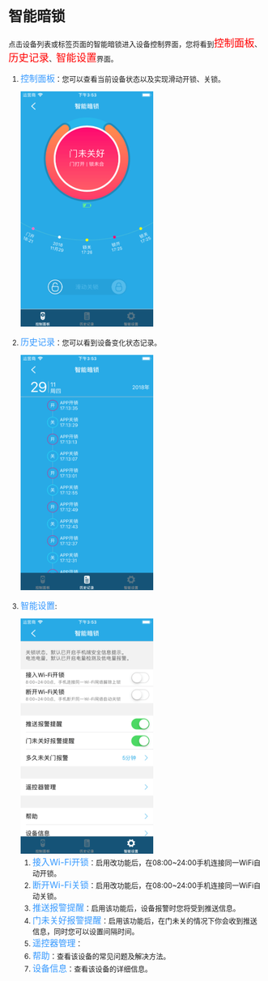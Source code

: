 # 智能暗锁

点击设备列表或标签页面的智能暗锁进入设备控制界面，您将看到<font style='color:#ff0000;font-size:20px'>控制面板</font>、<font style='color:#ff0000;font-size:20px'>历史记录</font>、<font style='color:#ff0000;font-size:20px'>智能设置</font>界面。

1. <font style='color:#3699ff;font-size:17px'>控制面板</font>：您可以查看当前设备状态以及实现滑动开锁、关锁。

	<img src="../images/MacBee/智能暗锁/控制界面.png" width = "262" height = "465">
	
2. <font style='color:#3699ff;font-size:17px'>历史记录</font>：您可以看到设备变化状态记录。

	<img src="../images/MacBee/智能暗锁/历史记录.png" width = "262" height = "465">
	
3. <font style='color:#3699ff;font-size:17px'>智能设置</font>:

	<img src="../images/MacBee/智能暗锁/设置.png" width = "262" height = "465">

	1. <font style='color:#3699ff;font-size:17px'>接入Wi-Fi开锁</font>：启用改功能后，在08:00~24:00手机连接同一WiFi自动开锁。
	2. <font style='color:#3699ff;font-size:17px'>断开Wi-Fi关锁</font>：启用改功能后，在08:00~24:00手机连接同一WiFi自动关锁。
	3. <font style='color:#3699ff;font-size:17px'>推送报警提醒</font>：启用该功能后，设备报警时您将受到推送信息。
	4. <font style='color:#3699ff;font-size:17px'>门未关好报警提醒</font>：启用该功能后，在门未关的情况下你会收到推送信息，同时您可以设置间隔时间。
	5. <font style='color:#3699ff;font-size:17px'>遥控器管理</font>：
	6. <font style='color:#3699ff;font-size:17px'>帮助</font>：查看该设备的常见问题及解决方法。
	7. <font style='color:#3699ff;font-size:17px'>设备信息</font>：查看该设备的详细信息。